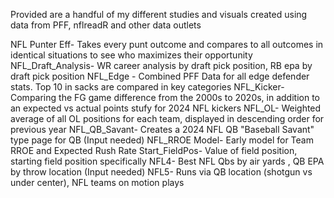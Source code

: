 Provided are a handful of my different studies and visuals created using data from PFF, nflreadR and other data outlets


NFL Punter Eff- Takes every punt outcome and compares to all outcomes in identical situations to see who maximizes their opportunity
NFL_Draft_Analysis- WR career analysis by draft pick position, RB epa by draft pick position
NFL_Edge - Combined PFF Data for all edge defender stats. Top 10 in sacks are compared in key categories 
NFL_Kicker- Comparing the FG game difference from the 2000s to 2020s, in addition to an expected vs actual points stufy for 2024 NFL kickers
NFL_OL- Weighted average of all OL positions for each team, displayed in descending order for previous year
NFL_QB_Savant- Creates a 2024 NFL QB "Baseball Savant" type page for QB (Input needed)
NFL_RROE Model- Early model for Team RROE and Expected Rush Rate
Start_FieldPos- Value of field position, starting field position specifically
NFL4- Best NFL Qbs by air yards , QB EPA by throw location (Input needed)
NFL5- Runs via QB location (shotgun vs under center), NFL teams on motion plays
